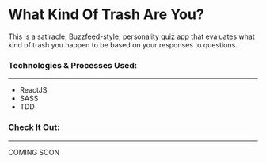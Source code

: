 # What Kind Of Trash Are You?
This is a satiracle, Buzzfeed-style, personality quiz app that evaluates what kind of trash you happen to be based on your responses to questions.

### Technologies & Processes Used:
---
- ReactJS
- SASS
- TDD

### Check It Out:
---
COMING SOON